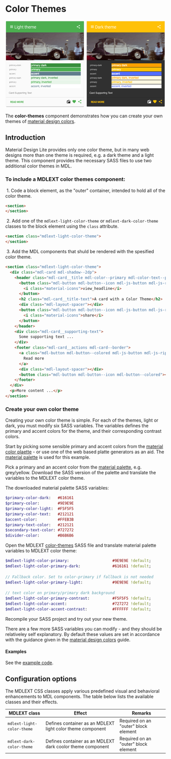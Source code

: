 # Color Themes
![Color Themes](../../etc/palette.png)

The **color-themes** component demonstrates how you can create your own themes of 
[material design colors](https://www.google.com/design/spec/style/color.html).

## Introduction
Material Design Lite provides only one color theme, but in many web designs more than one theme is required, e.g. a 
dark theme and a light theme. This component provides the necessary SASS files to use two additional color themes in MDL.

### To include a MDLEXT color themes component:
&nbsp;1. Code a block element, as the "outer" container, intended to hold all of the color theme.
```html
<section>
</section>
```

&nbsp;2. Add one of the `mdlext-light-color-theme` or `mdlext-dark-color-theme` classes to the block element using the `class` attribute.
```html
<section class="mdlext-light-color-theme">
</section>
```

&nbsp;3. Add the MDL components that shuld be rendered with the spesified color theme.
```html
<section class="mdlext-light-color-theme">
  <div class="mdl-card mdl-shadow--2dp">
    <header class="mdl-card__title mdl-color--primary mdl-color-text--primary-contrast">
      <button class="mdl-button mdl-button--icon mdl-js-button mdl-js-ripple-effect">
        <i class="material-icons">view_headline</i>
      </button>
      <h2 class="mdl-card__title-text">A card with a Color Theme</h2>
      <div class="mdl-layout-spacer"></div>
      <button class="mdl-button mdl-button--icon mdl-js-button mdl-js-ripple-effect">
        <i class="material-icons">share</i>
      </button>
    </header>
    <div class="mdl-card__supporting-text">
      Some supporting text ...
    </div>
    <footer class="mdl-card__actions mdl-card--border">
      <a class="mdl-button mdl-button--colored mdl-js-button mdl-js-ripple-effect">
        Read more
      </a>
      <div class="mdl-layout-spacer"></div>
      <button class="mdl-button mdl-button--icon mdl-button--colored"><i class="material-icons">share</i></button>
    </footer>
  </div>
  <p>More content ...</p>
</section>  
```

### Create your own color theme
Creating your own color theme is simple. For each of the themes, light or dark, you must modify six SASS variables. 
The variables defines the primary and accent colors for the theme, and their corresponding contrast colors. 

Start by picking some sensible primary and accent colors from the 
[material color plaette](https://www.google.com/design/spec/style/color.html#color-color-palette) - or use one of the
web based platte generators as an aid. The [material palette](http://www.materialpalette.com/) is used for this example.
 
Pick a primary and an accent color from the [material palette](http://www.materialpalette.com/), e.g. grey/yellow.
Download the SASS version of the palette and translate the variables to the MDLEXT color theme.

The downloaded material palette SASS variables:
```sass
$primary-color-dark:   #616161
$primary-color:        #9E9E9E
$primary-color-light:  #F5F5F5
$primary-color-text:   #212121
$accent-color:         #FFEB3B
$primary-text-color:   #212121
$secondary-text-color: #727272
$divider-color:        #B6B6B6
```

Open the MDLEXT [color-themes](./_color-themes.scss) SASS file and translate material palette variables to MDLEXT color theme:
```sass
$mdlext-light-color-primary:                   #9E9E9E !default;
$mdlext-light-color-primary-dark:              #616161 !default;

// Fallback color. Set to color-primary if fallback is not needed
$mdlext-light-color-primary-light:             #9E9E9E !default; 

// text color on primary/primary dark background 
$mdlext-light-color-primary-contrast:          #F5F5F5 !default;  
$mdlext-light-color-accent:                    #727272 !default; 
$mdlext-light-color-accent-contrast:           #FFFFFF !default;  
```

Recompile your SASS project and try out your new theme.

There are a few more SASS variables you can modify - and they should be relativeley self explanatory. By default these 
values are set in accordance with the guidance given in the 
[material design colors](https://www.google.com/design/spec/style/color.html) guide.

#### Examples
See the [example code](./snippets/color-themes.html).

## Configuration options

The MDLEXT CSS classes apply various predefined visual and behavioral enhancements to MDL components. 
The table below lists the available classes and their effects.

| MDLEXT class | Effect | Remarks |
|-----------|--------|---------|
| `mdlext-light-color-theme` | Defines container as an MDLEXT light color theme component | Required on an "outer" block element|
| `mdlext-dark-color-theme` | Defines container as an MDLEXT dark coolor theme component | Required on an "outer" block element|

